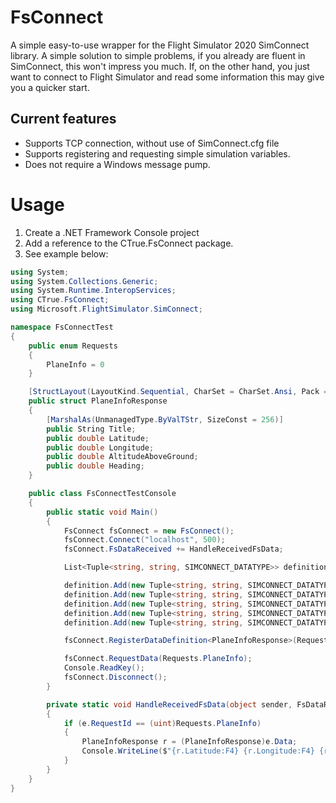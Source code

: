 # FsConnect
A simple easy-to-use wrapper for the Flight Simulator 2020 SimConnect library. A simple solution to simple problems, if you already are fluent in SimConnect, this won't impress you much.
If, on the other hand, you just want to connect to Flight Simulator and read some information this may give you a quicker start.

## Current features
* Supports TCP connection, without use of SimConnect.cfg file
* Supports registering and requesting simple simulation variables.
* Does not require a Windows message pump.

# Usage

1) Create a .NET Framework Console project
2) Add a reference to the CTrue.FsConnect package.
3) See example below:

```csharp
using System;
using System.Collections.Generic;
using System.Runtime.InteropServices;
using CTrue.FsConnect;
using Microsoft.FlightSimulator.SimConnect;

namespace FsConnectTest
{
    public enum Requests
    {
        PlaneInfo = 0
    }

    [StructLayout(LayoutKind.Sequential, CharSet = CharSet.Ansi, Pack = 1)]
    public struct PlaneInfoResponse
    {
        [MarshalAs(UnmanagedType.ByValTStr, SizeConst = 256)]
        public String Title;
        public double Latitude;
        public double Longitude;
        public double AltitudeAboveGround;
        public double Heading;
    }

    public class FsConnectTestConsole
    {
        public static void Main()
        {
            FsConnect fsConnect = new FsConnect();
            fsConnect.Connect("localhost", 500);
            fsConnect.FsDataReceived += HandleReceivedFsData;

            List<Tuple<string, string, SIMCONNECT_DATATYPE>> definition = new List<Tuple<string, string, SIMCONNECT_DATATYPE>>();

            definition.Add(new Tuple<string, string, SIMCONNECT_DATATYPE>("Title", null, SIMCONNECT_DATATYPE.STRING256));
            definition.Add(new Tuple<string, string, SIMCONNECT_DATATYPE>("Plane Latitude", "degrees", SIMCONNECT_DATATYPE.FLOAT64));
            definition.Add(new Tuple<string, string, SIMCONNECT_DATATYPE>("Plane Longitude", "degrees", SIMCONNECT_DATATYPE.FLOAT64));
            definition.Add(new Tuple<string, string, SIMCONNECT_DATATYPE>("Plane Alt Above Ground", "feet", SIMCONNECT_DATATYPE.FLOAT64));
            definition.Add(new Tuple<string, string, SIMCONNECT_DATATYPE>("Plane Heading Degrees Gyro", "degrees", SIMCONNECT_DATATYPE.FLOAT64));

            fsConnect.RegisterDataDefinition<PlaneInfoResponse>(Requests.PlaneInfo, definition);

            fsConnect.RequestData(Requests.PlaneInfo);
            Console.ReadKey();
            fsConnect.Disconnect();
        }

        private static void HandleReceivedFsData(object sender, FsDataReceivedEventArgs e)
        {
            if (e.RequestId == (uint)Requests.PlaneInfo)
            {
                PlaneInfoResponse r = (PlaneInfoResponse)e.Data;
                Console.WriteLine($"{r.Latitude:F4} {r.Longitude:F4} {r.AltitudeAboveGround:F1} {r.Heading}");
            }
        }
    }
}
```
